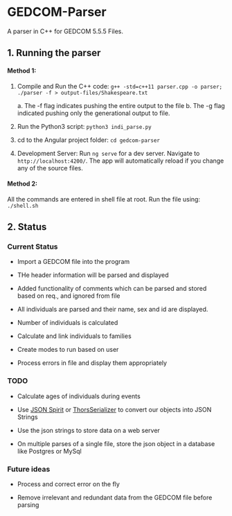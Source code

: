# GEDCOM-Parser

A parser in C++ for GEDCOM 5.5.5 Files.

## 1. Running the parser

#### Method 1:

1. Compile and Run the C++ code:
   `g++ -std=c++11 parser.cpp -o parser; ./parser -f > output-files/Shakespeare.txt`

   a. The -f flag indicates pushing the entire output to the file
   b. The -g flag indicated pushing only the generational output to file.

2. Run the Python3 script:
   `python3 indi_parse.py`
3. cd to the Angular project folder:
   `cd gedcom-parser`

4. Development Server:
   Run `ng serve` for a dev server. Navigate to `http://localhost:4200/`. The app will automatically reload if you change any of the source files.

#### Method 2:

All the commands are entered in shell file at root. Run the file using:
`./shell.sh`

## 2. Status

### Current Status

- Import a GEDCOM file into the program

- THe header information will be parsed and displayed

- Added functionality of comments which can be parsed and stored based on req., and ignored from file

- All individuals are parsed and their name, sex and id are displayed.

- Number of individuals is calculated

- Calculate and link individuals to families

- Create modes to run based on user

- Process errors in file and display them appropriately

### TODO

- Calculate ages of individuals during events

- Use [JSON Spirit](https://github.com/cierelabs/json_spirit) or [ThorsSerializer](https://github.com/Loki-Astari/ThorsSerializer) to convert our objects into JSON Strings

- Use the json strings to store data on a web server

- On multiple parses of a single file, store the json object in a database like Postgres or MySql

### Future ideas

- Process and correct error on the fly

- Remove irrelevant and redundant data from the GEDCOM file before parsing
